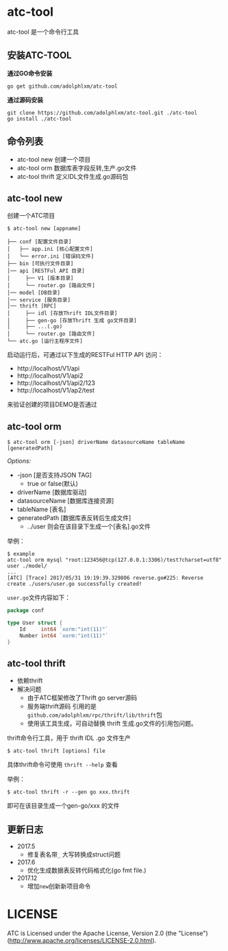 # atc-tool

atc-tool 是一个命令行工具

## 安装ATC-TOOL

**通过GO命令安装**

    go get github.com/adolphlxm/atc-tool

**通过源码安装**

    git clone https://github.com/adolphlxm/atc-tool.git ./atc-tool
    go install ./atc-tool
   
## 命令列表
* atc-tool new 创建一个项目
* atc-tool orm 数据库表字段反转,生产.go文件
* atc-tool thrift 定义IDL文件生成.go源码包

## atc-tool new
创建一个ATC项目

    $ atc-tool new [appname]

```
├── conf [配置文件目录]
│   ├── app.ini [核心配置文件]
│   └── error.ini [错误码文件]
├── bin [可执行文件目录]
│── api [RESTFul API 目录]
│     ├── V1 [版本目录]
│     └── router.go [路由文件]
│── model [DB目录]
│── service [服务目录]
│── thrift [RPC]
│     ├── idl [存放Thrift IDL文件目录]
│     ├── gen-go [存放Thrift 生成 go文件目录]
│     ├── ...(.go)
│     └── router.go [路由文件]
└── atc.go [运行主程序文件]
```

启动运行后，可通过以下生成的RESTFul HTTP API 访问：
* http://localhost/V1/api
* http://localhost/V1/api2
* http://localhost/V1/api2/123
* http://localhost/V1/ap2/test

来验证创建的项目DEMO是否通过

## atc-tool orm

    $ atc-tool orm [-json] driverName datasourceName tableName [generatedPath]
 
 *Options:*
 
 * -json [是否支持JSON TAG]
    - true or false(默认) 
 * driverName [数据库驱动]
 * datasourceName [数据库连接资源]
 * tableName [表名]
 * generatedPath [数据库表反转后生成文件]
    - ../user 则会在该目录下生成一个[表名].go文件
    
举例：

    $ example
    atc-tool orm mysql "root:123456@tcp(127.0.0.1:3306)/test?charset=utf8" user ./model/
    ...
    [ATC] [Trace] 2017/05/31 19:19:39.329806 reverse.go#225: Reverse create ./users/user.go successfully created!


`user.go`文件内容如下：

```go
package conf

type User struct {
	Id     int64 `xorm:"int(11)"`
	Number int64 `xorm:"int(11)"`
}

```

## atc-tool thrift

* 依赖thrift
* 解决问题
    - 由于ATC框架修改了Thrift go server源码
    - 服务端thrift源码 引用的是 `github.com/adolphlxm/rpc/thrift/lib/thrift`包
    - 使用该工具生成，可自动替换 thrift 生成.go文件的引用包问题。

thrift命令行工具，用于 thrift IDL .go 文件生产

    $ atc-tool thrift [options] file
    
具体thrift命令可使用 `thrift --help` 查看

举例：

    $ atc-tool thrift -r --gen go xxx.thrift
    
即可在该目录生成一个gen-go/xxx 的文件

## 更新日志

* 2017.5 
    - 修复表名带`_` 大写转换成struct问题
* 2017.6
    - 优化生成数据表反转代码格式化(go fmt file.)
* 2017.12
    - 增加`new`创新新项目命令
    
# LICENSE

ATC is Licensed under the Apache License, Version 2.0 (the "License")
(http://www.apache.org/licenses/LICENSE-2.0.html).